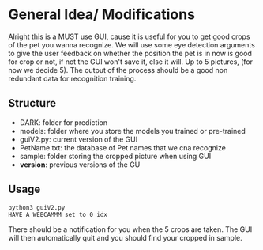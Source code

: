 # General Idea/ Modifications


Alright this is a MUST use GUI, cause it is useful for you to get good crops of the pet you wanna recognize. We will use some eye detection arguments to give the user
feedback on whether the position the pet is in now is good for crop or not, if not the GUI won't save it, else it will. Up to 5 pictures, (for now we decide 5). The output of the process
should be a good non redundant data for recognition training.

## Structure

- DARK: folder for prediction
- models: folder where you store the models you trained or pre-trained
- guiV2.py: current version of the GUI
- PetName.txt: the database of Pet names that we cna recognize
- sample: folder storing the cropped picture when using GUI
- __version__: previous versions of the GU


## Usage

    python3 guiV2.py
    HAVE A WEBCAMMM set to 0 idx

There should be a notification for you when the 5 crops are taken. The GUI will then automatically quit and you should find your cropped in sample.
